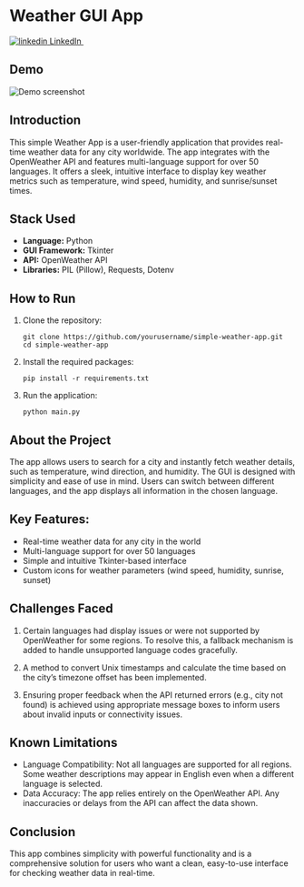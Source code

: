 # Weather GUI App

<p>
  <a href="https://www.linkedin.com/in/yashag1" rel="follow opentowork">
    <img src="https://i.sstatic.net/gVE0j.png" alt="linkedin"> LinkedIn
  </a> &nbsp;
</p>

## Demo
![Demo screenshot](https://github.com/yashag1/weather-app-python/demo.png)

## Introduction
This simple Weather App is a user-friendly application that provides real-time weather data for any city worldwide. The app integrates with the OpenWeather API and features multi-language support for over 50 languages. It offers a sleek, intuitive interface to display key weather metrics such as temperature, wind speed, humidity, and sunrise/sunset times.

## Stack Used
- **Language:** Python
- **GUI Framework:** Tkinter
- **API:** OpenWeather API
- **Libraries:** PIL (Pillow), Requests, Dotenv

## How to Run
1. Clone the repository:
   ```
   git clone https://github.com/yourusername/simple-weather-app.git
   cd simple-weather-app
2. Install the required packages:
   ```
   pip install -r requirements.txt
3. Run the application:
   ```
   python main.py
## About the Project
The app allows users to search for a city and instantly fetch weather details, such as temperature, wind direction, and humidity. The GUI is designed with simplicity and ease of use in mind. Users can switch between different languages, and the app displays all information in the chosen language.

## Key Features:
- Real-time weather data for any city in the world
- Multi-language support for over 50 languages
- Simple and intuitive Tkinter-based interface
- Custom icons for weather parameters (wind speed, humidity, sunrise, sunset)

## Challenges Faced
1. Certain languages had display issues or were not supported by OpenWeather for some regions. To resolve this, a fallback mechanism is added to handle unsupported language codes gracefully.

2. A method to convert Unix timestamps and calculate the time based on the city’s timezone offset has been implemented.

3. Ensuring proper feedback when the API returned errors (e.g., city not found) is achieved using appropriate message boxes to inform users about invalid inputs or connectivity issues.

## Known Limitations
- Language Compatibility: Not all languages are supported for all regions. Some weather descriptions may appear in English even when a different language is selected.
- Data Accuracy: The app relies entirely on the OpenWeather API. Any inaccuracies or delays from the API can affect the data shown.

## Conclusion
This app combines simplicity with powerful functionality and is a comprehensive solution for users who want a clean, easy-to-use interface for checking weather data in real-time.
